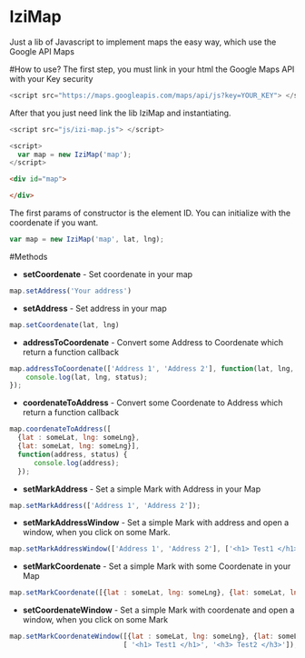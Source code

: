 # IziMap
Just a lib of Javascript to implement maps the easy way, which use the Google API Maps

#How to use?
The first step, you must link in your html the Google Maps API with your Key security 
```js
<script src="https://maps.googleapis.com/maps/api/js?key=YOUR_KEY"> </script>
```

After that you just need link the lib IziMap and instantiating.

```js
<script src="js/izi-map.js"> </script>

<script>
  var map = new IziMap('map');
</script>
```
```html
<div id="map">

</div>
```
The first params of constructor is the element ID. You can initialize with the coordenate if you want.
```js
var map = new IziMap('map', lat, lng);

```

#Methods
- **setCoordenate** - Set coordenate in your map
```js
map.setAddress('Your address')
```
- **setAddress** - Set address in your map
```js
map.setCoordenate(lat, lng)
```
- **addressToCoordenate** - Convert some Address to Coordenate which return a function callback
```js
map.addressToCoordenate(['Address 1', 'Address 2'], function(lat, lng, status) {
    console.log(lat, lng, status);
});
```
- **coordenateToAddress** - Convert some Coordenate to Address which return a function callback 
```js
map.coordenateToAddress([
  {lat : someLat, lng: someLng},
  {lat: someLat, lng: someLng}], 
  function(address, status) {
      console.log(address);
  });

```
- **setMarkAddress** - Set a simple Mark with Address in your Map 
```js
map.setMarkAddress(['Address 1', 'Address 2']);
```
- **setMarkAddressWindow** - Set a simple Mark with address and open a window, when you click on some Mark.
```js
map.setMarkAddressWindow(['Address 1', 'Address 2'], ['<h1> Test1 </h1>', '<h3> Test2 </h3>']);
```
- **setMarkCoordenate** - Set a simple Mark with some Coordenate in your Map
```js
map.setMarkCoordenate([{lat : someLat, lng: someLng}, {lat: someLat, lng: someLng}]);
```
- **setCoordenateWindow** - Set a simple Mark with coordenate and open a window, when you click on some Mark
```js
map.setMarkCoordenateWindow([{lat : someLat, lng: someLng}, {lat: someLat, lng: someLng}],
                            [ '<h1> Test1 </h1>', '<h3> Test2 </h3>']);
```


